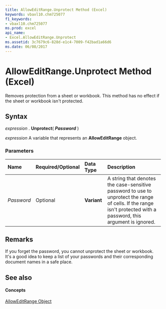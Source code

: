 ```yaml
---
title: AllowEditRange.Unprotect Method (Excel)
keywords: vbaxl10.chm725077
f1_keywords:
- vbaxl10.chm725077
ms.prod: excel
api_name:
- Excel.AllowEditRange.Unprotect
ms.assetid: 3c7679c6-828d-e1c4-7009-f42bad1a66d6
ms.date: 06/08/2017
---
```



# AllowEditRange.Unprotect Method (Excel)

Removes protection from a sheet or workbook. This method has no effect if the sheet or workbook isn't protected.


## Syntax

 _expression_ . **Unprotect**( **_Password_** )

 _expression_ A variable that represents an **AllowEditRange** object.


### Parameters



|**Name**|**Required/Optional**|**Data Type**|**Description**|
|:-----|:-----|:-----|:-----|
| _Password_|Optional| **Variant**|A string that denotes the case-sensitive password to use to unprotect the range of cells. If the range isn't protected with a password, this argument is ignored.|

## Remarks

If you forget the password, you cannot unprotect the sheet or workbook. It's a good idea to keep a list of your passwords and their corresponding document names in a safe place.


## See also


#### Concepts


[AllowEditRange Object](alloweditrange-object-excel.md)

